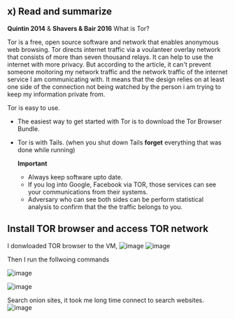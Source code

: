 ## x) Read and summarize ## 

**Quintin 2014** & **Shavers & Bair 2016**
 What is Tor?

 Tor is a free, open source software and network that enables anonymous web browsing. 
 Tor directs internet traffic via a voulanteer overlay network that consists of more than seven thousand relays. It can help to use the internet with more privacy. 
 But according to the article, it can't prevent someone moitoring my network traffic and the network traffic of the internet service I am communicating with. It      means that the design relies on at least one side of the connection not being watched by the person i am trying to keep my information private from. 

Tor is easy to use. 
- The easiest way to get started with Tor is to download the Tor Browser Bundle.
- Tor is with Tails. (when you shut down Tails **forget** everything that was done while running)

  **Important**
  - Always keep software upto date.
  - If you log into Google, Facebook via TOR, those services can see your communications from their systems.
  - Adversary who can see both sides can be perform statistical analysis to confirm that the the traffic belongs to you.

## Install TOR browser and access TOR network ## 
I donwloaded TOR browser to the VM,
![image](https://github.com/user-attachments/assets/97e50ce0-782f-4003-818a-ae5a6d32bc4f)
![image](https://github.com/user-attachments/assets/057793f9-e911-470e-a57a-d9cae323f115)

Then I run the follwoing commands

![image](https://github.com/user-attachments/assets/5d264a36-5af7-4d8d-9041-97b75a11661e)

![image](https://github.com/user-attachments/assets/38a14644-aae4-4df1-b269-07be80c1a757)

Search onion sites, it took me long time connect to search websites. 
![image](https://github.com/user-attachments/assets/70daacf0-adf4-48c9-ac8c-3871b0facfc3)





